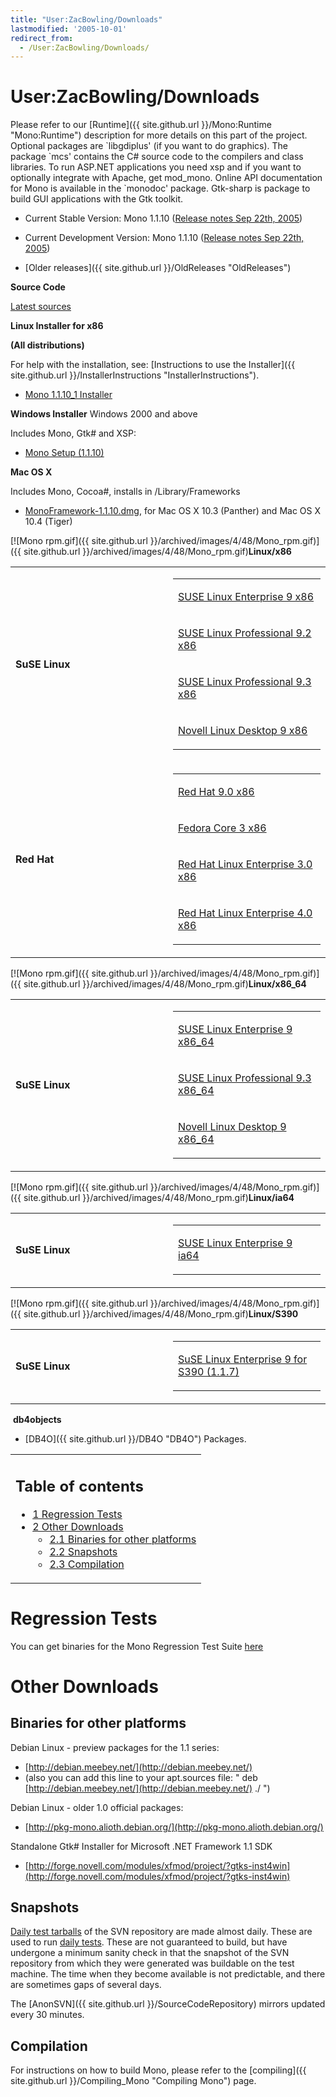 ```yaml
---
title: "User:ZacBowling/Downloads"
lastmodified: '2005-10-01'
redirect_from:
  - /User:ZacBowling/Downloads/
---
```


User:ZacBowling/Downloads
=========================

Please refer to our [Runtime]({{ site.github.url }}/Mono:Runtime "Mono:Runtime") description for more details on this part of the project. Optional packages are \`libgdiplus' (if you want to do graphics). The package \`mcs' contains the C\# source code to the compilers and class libraries. To run ASP.NET applications you need xsp and if you want to optionally integrate with Apache, get mod\_mono. Online API documentation for Mono is available in the \`monodoc' package. Gtk-sharp is package to build GUI applications with the Gtk toolkit.

-   Current Stable Version: Mono 1.1.10 ([Release notes Sep 22th, 2005](http://go-mono.com/archive/1.1.10_0))

-   Current Development Version: Mono 1.1.10 ([Release notes Sep 22th, 2005](http://go-mono.com/archive/1.1.10_0))

-   [Older releases]({{ site.github.url }}/OldReleases "OldReleases")

**Source Code**

[Latest sources](http://go-mono.com/sources)

**Linux Installer for x86**

**(All distributions)**

For help with the installation, see: [Instructions to use the Installer]({{ site.github.url }}/InstallerInstructions "InstallerInstructions").

-   [Mono 1.1.10\_1 Installer](http://www.go-mono.com/archive/1.1.10_1/installer/mono-1.1.10_1-installer.bin)

**Windows Installer** Windows 2000 and above

Includes Mono, Gtk\# and XSP:

-   [Mono Setup (1.1.10)](http://www.go-mono.com/archive/1.1.10_1/windows/mono-1.1.10-gtksharp-1.0.10-2.3.91-win32-0.exe)

**Mac OS X**

Includes Mono, Cocoa\#, installs in /Library/Frameworks

-   [MonoFramework-1.1.10.dmg](http://www.go-mono.com/archive/1.1.10_0/macosx/MonoFramework-1.1.10.dmg), for Mac OS X 10.3 (Panther) and Mac OS X 10.4 (Tiger)

[![Mono rpm.gif]({{ site.github.url }}/archived/images/4/48/Mono_rpm.gif)]({{ site.github.url }}/archived/images/4/48/Mono_rpm.gif)**Linux/x86**

<table>
<col width="50%" />
<col width="50%" />
<tbody>
<tr class="odd">
<td align="left"><p><strong>SuSE Linux</strong></p></td>
<td align="left"><table>
<col width="100%" />
<tbody>
<tr class="odd">
<td align="left"><p><a href="http://www.go-mono.com/download/sles-9-i586">SUSE Linux Enterprise 9 x86</a></p></td>
</tr>
<tr class="even">
<td align="left"><p><a href="http://www.go-mono.com/download/suse-92-i586">SUSE Linux Professional 9.2 x86</a></p></td>
</tr>
<tr class="odd">
<td align="left"><p><a href="http://www.go-mono.com/download/suse-93-i586">SUSE Linux Professional 9.3 x86</a></p></td>
</tr>
<tr class="even">
<td align="left"><p><a href="http://www.go-mono.com/download/nld-9-i586">Novell Linux Desktop 9 x86</a></p></td>
</tr>
</tbody>
</table></td>
</tr>
<tr class="even">
<td align="left"><strong>Red Hat</strong></td>
<td align="left"><table>
<col width="100%" />
<tbody>
<tr class="odd">
<td align="left"><p><a href="http://www.go-mono.com/download/redhat-9-i386">Red Hat 9.0 x86</a></p></td>
</tr>
<tr class="even">
<td align="left"><p><a href="http://www.go-mono.com/download/fedora-3-i386">Fedora Core 3 x86</a></p></td>
</tr>
<tr class="odd">
<td align="left"><p><a href="http://www.go-mono.com/download/rhel-3-i386">Red Hat Linux Enterprise 3.0 x86</a></p></td>
</tr>
<tr class="even">
<td align="left"><p><a href="http://www.go-mono.com/download/rhel-4-i386">Red Hat Linux Enterprise 4.0 x86</a></p></td>
</tr>
</tbody>
</table></td>
</tr>
</tbody>
</table>

[![Mono rpm.gif]({{ site.github.url }}/archived/images/4/48/Mono_rpm.gif)]({{ site.github.url }}/archived/images/4/48/Mono_rpm.gif)**Linux/x86\_64**

<table>
<col width="50%" />
<col width="50%" />
<tbody>
<tr class="odd">
<td align="left"><p><strong>SuSE Linux</strong></p></td>
<td align="left"><table>
<col width="100%" />
<tbody>
<tr class="odd">
<td align="left"><p><a href="http://www.go-mono.com/download/sles-9-x86_64">SUSE Linux Enterprise 9 x86_64</a></p></td>
</tr>
<tr class="even">
<td align="left"><p><a href="http://www.go-mono.com/download/suse-93-x86_64">SUSE Linux Professional 9.3 x86_64</a></p></td>
</tr>
<tr class="odd">
<td align="left"><p><a href="http://www.go-mono.com/download/nld-9-x86_64/">Novell Linux Desktop 9 x86_64</a></p></td>
</tr>
</tbody>
</table></td>
</tr>
</tbody>
</table>

[![Mono rpm.gif]({{ site.github.url }}/archived/images/4/48/Mono_rpm.gif)]({{ site.github.url }}/archived/images/4/48/Mono_rpm.gif)**Linux/ia64**

<table>
<col width="50%" />
<col width="50%" />
<tbody>
<tr class="odd">
<td align="left"><p><strong>SuSE Linux</strong></p></td>
<td align="left"><table>
<col width="100%" />
<tbody>
<tr class="odd">
<td align="left"><p><a href="http://www.go-mono.com/download/sles-9-ia64">SUSE Linux Enterprise 9 ia64</a></p></td>
</tr>
</tbody>
</table></td>
</tr>
</tbody>
</table>

[![Mono rpm.gif]({{ site.github.url }}/archived/images/4/48/Mono_rpm.gif)]({{ site.github.url }}/archived/images/4/48/Mono_rpm.gif)**Linux/S390**

<table>
<col width="50%" />
<col width="50%" />
<tbody>
<tr class="odd">
<td align="left"><p><strong>SuSE Linux</strong></p></td>
<td align="left"><table>
<col width="100%" />
<tbody>
<tr class="odd">
<td align="left"><p><a href="http://www.go-mono.com/archive/1.1.7/s390/">SuSE Linux Enterprise 9 for S390 (1.1.7)</a></p></td>
</tr>
</tbody>
</table></td>
</tr>
</tbody>
</table>

 **db4objects**

-   [DB4O]({{ site.github.url }}/DB4O "DB4O") Packages.

<table>
<col width="100%" />
<tbody>
<tr class="odd">
<td align="left"><h2>Table of contents</h2>
<ul>
<li><a href="#regression-tests">1 Regression Tests</a></li>
<li><a href="#other-downloads">2 Other Downloads</a>
<ul>
<li><a href="#binaries-for-other-platforms">2.1 Binaries for other platforms</a></li>
<li><a href="#snapshots">2.2 Snapshots</a></li>
<li><a href="#compilation">2.3 Compilation</a></li>
</ul></li>
</ul></td>
</tr>
</tbody>
</table>

Regression Tests
================

You can get binaries for the Mono Regression Test Suite [here](http://www.go-mono.com/archive/mono-tests.tar.gz)

Other Downloads
===============

Binaries for other platforms
----------------------------

Debian Linux - preview packages for the 1.1 series:

-   [http://debian.meebey.net/](http://debian.meebey.net/)
-   (also you can add this line to your apt.sources file: " deb [http://debian.meebey.net/](http://debian.meebey.net/) ./ ")

Debian Linux - older 1.0 official packages:

-   [http://pkg-mono.alioth.debian.org/](http://pkg-mono.alioth.debian.org/)

Standalone Gtk\# Installer for Microsoft .NET Framework 1.1 SDK

-   [http://forge.novell.com/modules/xfmod/project/?gtks-inst4win](http://forge.novell.com/modules/xfmod/project/?gtks-inst4win)

Snapshots
---------

[Daily test tarballs](http://www.go-mono.com/daily/) of the SVN repository are made almost daily. These are used to run [daily tests](http://mono.ximian.com/tests/). These are not guaranteed to build, but have undergone a minimum sanity check in that the snapshot of the SVN repository from which they were generated was buildable on the test machine. The time when they become available is not predictable, and there are sometimes gaps of several days.

The [AnonSVN]({{ site.github.url }}/SourceCodeRepository) mirrors updated every 30 minutes.

Compilation
-----------

For instructions on how to build Mono, please refer to the [compiling]({{ site.github.url }}/Compiling_Mono "Compiling Mono") page.

